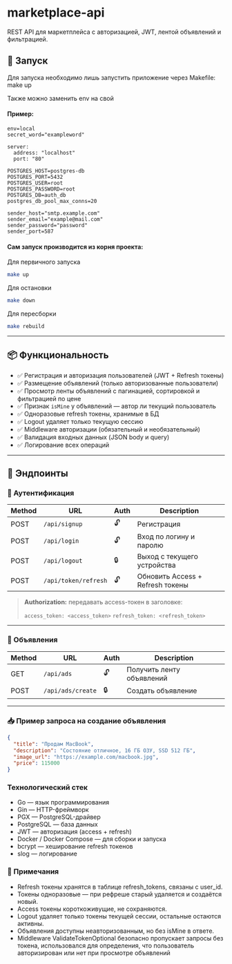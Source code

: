 # marketplace-api

REST API для маркетплейса с авторизацией, JWT, лентой объявлений и фильтрацией.


## 🚀 Запуск

Для запуска необходимо лишь запустить приложение через Makefile: make up

Также можно заменить env на свой 
#### Пример:
```env
env=local
secret_word="exampleword"

server:
  address: "localhost"
  port: "80"

POSTGRES_HOST=postgres-db
POSTGRES_PORT=5432
POSTGRES_USER=root
POSTGRES_PASSWORD=root
POSTGRES_DB=auth_db
postgres_db_pool_max_conns=20

sender_host="smtp.example.com"
sender_email="example@mail.com"
sender_password="password"
sender_port=587
```

#### Сам запуск производится из корня проекта:
Для первичного запуска
```bash
make up
```
Для остановки
```bash
make down
```
Для пересборки
```bash
make rebuild
```

---

## 📦 Функциональность

- ✅ Регистрация и авторизация пользователей (JWT + Refresh токены)
- ✅ Размещение объявлений (только авторизованные пользователи)
- ✅ Просмотр ленты объявлений с пагинацией, сортировкой и фильтрацией по цене
- ✅ Признак `isMine` у объявлений — автор ли текущий пользователь
- ✅ Одноразовые refresh токены, хранимые в БД
- ✅ Logout удаляет только текущую сессию
- ✅ Middleware авторизации (обязательный и необязательный)
- ✅ Валидация входных данных (JSON body и query)
- ✅ Логирование всех операций

---

## 🧪 Эндпоинты

### 🔐 Аутентификация

| Method | URL                     | Auth | Description                     |
|--------|--------------------------|------|---------------------------------|
| POST   | `/api/signup`            | 🔓   | Регистрация                    |
| POST   | `/api/login`             | 🔓   | Вход по логину и паролю        |
| POST   | `/api/logout`            | 🔒   | Выход с текущего устройства     |
| POST   | `/api/token/refresh`     | 🔓   | Обновить Access + Refresh токены |

> **Authorization:** передавать access-токен в заголовке:
>  
> `access_token: <access_token>`
> `refresh_token: <refresh_token>`

---

### 📢 Объявления
 
| Method | URL               | Auth | Description                      |
|--------|--------------------|------|----------------------------------|
| GET    | `/api/ads`         | 🔓   | Получить ленту объявлений        |
| POST   | `/api/ads/create`  | 🔒   | Создать объявление               |

---

### 📥 Пример запроса на создание объявления

```json
{
  "title": "Продам MacBook",
  "description": "Состояние отличное, 16 ГБ ОЗУ, SSD 512 ГБ",
  "image_url": "https://example.com/macbook.jpg",
  "price": 115000
}

```

### Технологический стек
  
- Go — язык программирования
- Gin — HTTP-фреймворк
- PGX — PostgreSQL-драйвер
- PostgreSQL — база данных
- JWT — авторизация (access + refresh)
- Docker / Docker Compose — для сборки и запуска
- bcrypt — хеширование refresh токенов
- slog — логирование
  
### 📌 Примечания 

- Refresh токены хранятся в таблице refresh_tokens, связаны с user_id.
- Токены одноразовые — при рефреше старый удаляется и создаётся новый.
- Access токены короткоживущие, не сохраняются.
- Logout удаляет только токены текущей сессии, остальные остаются активны.
- Объявления доступны неавторизованным, но без isMine в ответе.
- Middleware ValidateTokenOptional безопасно пропускает запросы без токена, использовался для определения, что пользователь авторизирован или нет при просмотре объявлений
